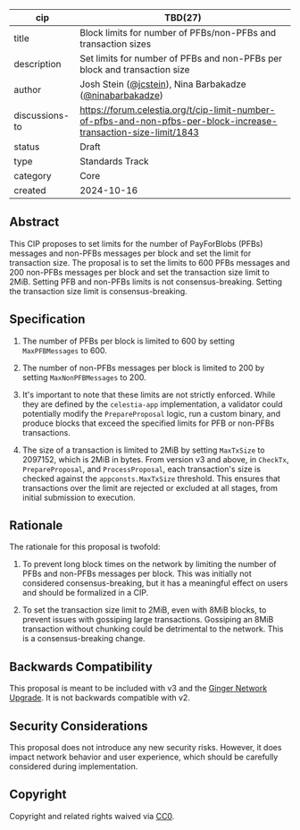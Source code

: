| cip | TBD(27) |
| - | - |
| title | Block limits for number of PFBs/non-PFBs and transaction sizes |
| description | Set limits for number of PFBs and non-PFBs per block and transaction size |
| author | Josh Stein ([@jcstein](https://github.com/jcstein)), Nina Barbakadze ([@ninabarbakadze](https://github.com/ninabarbakadze)) |
| discussions-to |  <https://forum.celestia.org/t/cip-limit-number-of-pfbs-and-non-pfbs-per-block-increase-transaction-size-limit/1843> |
| status | Draft |
| type | Standards Track |
| category | Core |
| created | 2024-10-16 |

## Abstract

This CIP proposes to set limits for the number of PayForBlobs (PFBs) messages and non-PFBs messages per block and set the limit for transaction size. The proposal is to set the limits to 600 PFBs messages and 200 non-PFBs messages per block and set the transaction size limit to 2MiB. Setting PFB and non-PFBs limits is not consensus-breaking. Setting the transaction size limit is consensus-breaking.

## Specification

1. The number of PFBs per block is limited to 600 by setting `MaxPFBMessages` to 600.

1. The number of non-PFBs messages per block is limited to 200 by setting `MaxNonPFBMessages` to 200.

1. It's important to note that these limits are not strictly enforced. While they are defined by the `celestia-app` implementation, a validator could potentially modify the `PrepareProposal` logic, run a custom binary, and produce blocks that exceed the specified limits for PFB or non-PFBs transactions.

1. The size of a transaction is limited to 2MiB by setting `MaxTxSize` to 2097152, which is 2MiB in bytes. From version v3 and above, in `CheckTx`, `PrepareProposal`, and `ProcessProposal`, each transaction's size is checked against the `appconsts.MaxTxSize` threshold. This ensures that transactions over the limit are rejected or excluded at all stages, from initial submission to execution.

## Rationale

The rationale for this proposal is twofold:

1. To prevent long block times on the network by limiting the number of PFBs and non-PFBs messages per block. This was initially not considered consensus-breaking, but it has a meaningful effect on users and should be formalized in a CIP.

1. To set the transaction size limit to 2MiB, even with 8MiB blocks, to prevent issues with gossiping large transactions. Gossiping an 8MiB transaction without chunking could be detrimental to the network. This is a consensus-breaking change.

## Backwards Compatibility

This proposal is meant to be included with v3 and the [Ginger Network Upgrade](./cip-25.md). It is not backwards compatible with v2.

## Security Considerations

This proposal does not introduce any new security risks. However, it does impact network behavior and user experience, which should be carefully considered during implementation.

## Copyright

Copyright and related rights waived via [CC0](https://github.com/celestiaorg/CIPs/blob/main/LICENSE).
